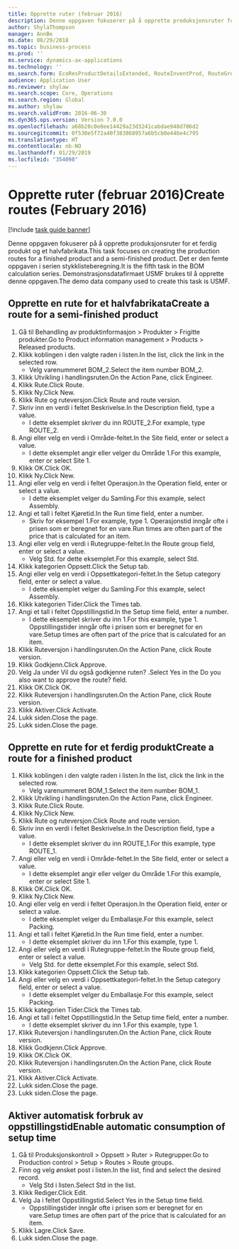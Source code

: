 ```yaml
---
title: Opprette ruter (februar 2016)
description: Denne oppgaven fokuserer på å opprette produksjonsruter for et ferdig produkt og et halvfabrikata.
author: ShylaThompson
manager: AnnBe
ms.date: 08/29/2018
ms.topic: business-process
ms.prod: ''
ms.service: dynamics-ax-applications
ms.technology: ''
ms.search.form: EcoResProductDetailsExtended, RouteInventProd, RouteGroup
audience: Application User
ms.reviewer: shylaw
ms.search.scope: Core, Operations
ms.search.region: Global
ms.author: shylaw
ms.search.validFrom: 2016-06-30
ms.dyn365.ops.version: Version 7.0.0
ms.openlocfilehash: a68b28c0e0ee14429a23d3241cabdae948d706d2
ms.sourcegitcommit: 0f530e5f72a40f383868957a6b5cb0e446e4c795
ms.translationtype: HT
ms.contentlocale: nb-NO
ms.lasthandoff: 01/29/2019
ms.locfileid: "354098"
---
```

# <a name="create-routes-february-2016"></a><span data-ttu-id="41439-103">Opprette ruter (februar 2016)</span><span class="sxs-lookup"><span data-stu-id="41439-103">Create routes (February 2016)</span></span>

[!include [task guide banner](../../includes/task-guide-banner.md)]

<span data-ttu-id="41439-104">Denne oppgaven fokuserer på å opprette produksjonsruter for et ferdig produkt og et halvfabrikata.</span><span class="sxs-lookup"><span data-stu-id="41439-104">This task focuses on creating the production routes for a finished product and a semi-finished product.</span></span> <span data-ttu-id="41439-105">Det er den femte oppgaven i serien stykklisteberegning.</span><span class="sxs-lookup"><span data-stu-id="41439-105">It is the fifth task in the BOM calculation series.</span></span> <span data-ttu-id="41439-106">Demonstrasjonsdatafirmaet USMF brukes til å opprette denne oppgaven.</span><span class="sxs-lookup"><span data-stu-id="41439-106">The demo data company used to create this task is USMF.</span></span>


## <a name="create-a-route-for-a-semi-finished-product"></a><span data-ttu-id="41439-107">Opprette en rute for et halvfabrikata</span><span class="sxs-lookup"><span data-stu-id="41439-107">Create a route for a semi-finished product</span></span>
1. <span data-ttu-id="41439-108">Gå til Behandling av produktinformasjon > Produkter > Frigitte produkter.</span><span class="sxs-lookup"><span data-stu-id="41439-108">Go to Product information management > Products > Released products.</span></span>
2. <span data-ttu-id="41439-109">Klikk koblingen i den valgte raden i listen.</span><span class="sxs-lookup"><span data-stu-id="41439-109">In the list, click the link in the selected row.</span></span>
    * <span data-ttu-id="41439-110">Velg varenummeret BOM_2.</span><span class="sxs-lookup"><span data-stu-id="41439-110">Select the item number BOM_2.</span></span>  
3. <span data-ttu-id="41439-111">Klikk Utvikling i handlingsruten.</span><span class="sxs-lookup"><span data-stu-id="41439-111">On the Action Pane, click Engineer.</span></span>
4. <span data-ttu-id="41439-112">Klikk Rute.</span><span class="sxs-lookup"><span data-stu-id="41439-112">Click Route.</span></span>
5. <span data-ttu-id="41439-113">Klikk Ny.</span><span class="sxs-lookup"><span data-stu-id="41439-113">Click New.</span></span>
6. <span data-ttu-id="41439-114">Klikk Rute og ruteversjon.</span><span class="sxs-lookup"><span data-stu-id="41439-114">Click Route and route version.</span></span>
7. <span data-ttu-id="41439-115">Skriv inn en verdi i feltet Beskrivelse.</span><span class="sxs-lookup"><span data-stu-id="41439-115">In the Description field, type a value.</span></span>
    * <span data-ttu-id="41439-116">I dette eksemplet skriver du inn ROUTE_2.</span><span class="sxs-lookup"><span data-stu-id="41439-116">For example, type ROUTE_2.</span></span>  
8. <span data-ttu-id="41439-117">Angi eller velg en verdi i Område-feltet.</span><span class="sxs-lookup"><span data-stu-id="41439-117">In the Site field, enter or select a value.</span></span>
    * <span data-ttu-id="41439-118">I dette eksemplet angir eller velger du Område 1.</span><span class="sxs-lookup"><span data-stu-id="41439-118">For this example, enter or select Site 1.</span></span>  
9. <span data-ttu-id="41439-119">Klikk OK.</span><span class="sxs-lookup"><span data-stu-id="41439-119">Click OK.</span></span>
10. <span data-ttu-id="41439-120">Klikk Ny.</span><span class="sxs-lookup"><span data-stu-id="41439-120">Click New.</span></span>
11. <span data-ttu-id="41439-121">Angi eller velg en verdi i feltet Operasjon.</span><span class="sxs-lookup"><span data-stu-id="41439-121">In the Operation field, enter or select a value.</span></span>
    * <span data-ttu-id="41439-122">I dette eksemplet velger du Samling.</span><span class="sxs-lookup"><span data-stu-id="41439-122">For this example, select Assembly.</span></span>  
12. <span data-ttu-id="41439-123">Angi et tall i feltet Kjøretid.</span><span class="sxs-lookup"><span data-stu-id="41439-123">In the Run time field, enter a number.</span></span>
    * <span data-ttu-id="41439-124">Skriv for eksempel 1.</span><span class="sxs-lookup"><span data-stu-id="41439-124">For example, type 1.</span></span> <span data-ttu-id="41439-125">Operasjonstid inngår ofte i prisen som er beregnet for en vare.</span><span class="sxs-lookup"><span data-stu-id="41439-125">Run times are often part of the price that is calculated for an item.</span></span>  
13. <span data-ttu-id="41439-126">Angi eller velg en verdi i Rutegruppe-feltet.</span><span class="sxs-lookup"><span data-stu-id="41439-126">In the Route group field, enter or select a value.</span></span>
    * <span data-ttu-id="41439-127">Velg Std. for dette eksemplet.</span><span class="sxs-lookup"><span data-stu-id="41439-127">For this example, select Std.</span></span>  
14. <span data-ttu-id="41439-128">Klikk kategorien Oppsett.</span><span class="sxs-lookup"><span data-stu-id="41439-128">Click the Setup tab.</span></span>
15. <span data-ttu-id="41439-129">Angi eller velg en verdi i Oppsettkategori-feltet.</span><span class="sxs-lookup"><span data-stu-id="41439-129">In the Setup category field, enter or select a value.</span></span>
    * <span data-ttu-id="41439-130">I dette eksemplet velger du Samling.</span><span class="sxs-lookup"><span data-stu-id="41439-130">For this example, select Assembly.</span></span>  
16. <span data-ttu-id="41439-131">Klikk kategorien Tider.</span><span class="sxs-lookup"><span data-stu-id="41439-131">Click the Times tab.</span></span>
17. <span data-ttu-id="41439-132">Angi et tall i feltet Oppstillingstid.</span><span class="sxs-lookup"><span data-stu-id="41439-132">In the Setup time field, enter a number.</span></span>
    * <span data-ttu-id="41439-133">I dette eksemplet skriver du inn 1.</span><span class="sxs-lookup"><span data-stu-id="41439-133">For this example, type 1.</span></span> <span data-ttu-id="41439-134">Oppstillingstider inngår ofte i prisen som er beregnet for en vare.</span><span class="sxs-lookup"><span data-stu-id="41439-134">Setup times are often part of the price that is calculated for an item.</span></span>  
18. <span data-ttu-id="41439-135">Klikk Ruteversjon i handlingsruten.</span><span class="sxs-lookup"><span data-stu-id="41439-135">On the Action Pane, click Route version.</span></span>
19. <span data-ttu-id="41439-136">Klikk Godkjenn.</span><span class="sxs-lookup"><span data-stu-id="41439-136">Click Approve.</span></span>
20. <span data-ttu-id="41439-137">Velg Ja under Vil du også godkjenne ruten? .</span><span class="sxs-lookup"><span data-stu-id="41439-137">Select Yes in the Do you also want to approve the route? field.</span></span>
21. <span data-ttu-id="41439-138">Klikk OK.</span><span class="sxs-lookup"><span data-stu-id="41439-138">Click OK.</span></span>
22. <span data-ttu-id="41439-139">Klikk Ruteversjon i handlingsruten.</span><span class="sxs-lookup"><span data-stu-id="41439-139">On the Action Pane, click Route version.</span></span>
23. <span data-ttu-id="41439-140">Klikk Aktiver.</span><span class="sxs-lookup"><span data-stu-id="41439-140">Click Activate.</span></span>
24. <span data-ttu-id="41439-141">Lukk siden.</span><span class="sxs-lookup"><span data-stu-id="41439-141">Close the page.</span></span>
25. <span data-ttu-id="41439-142">Lukk siden.</span><span class="sxs-lookup"><span data-stu-id="41439-142">Close the page.</span></span>

## <a name="create-a-route-for-a-finished-product"></a><span data-ttu-id="41439-143">Opprette en rute for et ferdig produkt</span><span class="sxs-lookup"><span data-stu-id="41439-143">Create a route for a finished product</span></span>
1. <span data-ttu-id="41439-144">Klikk koblingen i den valgte raden i listen.</span><span class="sxs-lookup"><span data-stu-id="41439-144">In the list, click the link in the selected row.</span></span>
    * <span data-ttu-id="41439-145">Velg varenummeret BOM_1.</span><span class="sxs-lookup"><span data-stu-id="41439-145">Select the item number BOM_1.</span></span>  
2. <span data-ttu-id="41439-146">Klikk Utvikling i handlingsruten.</span><span class="sxs-lookup"><span data-stu-id="41439-146">On the Action Pane, click Engineer.</span></span>
3. <span data-ttu-id="41439-147">Klikk Rute.</span><span class="sxs-lookup"><span data-stu-id="41439-147">Click Route.</span></span>
4. <span data-ttu-id="41439-148">Klikk Ny.</span><span class="sxs-lookup"><span data-stu-id="41439-148">Click New.</span></span>
5. <span data-ttu-id="41439-149">Klikk Rute og ruteversjon.</span><span class="sxs-lookup"><span data-stu-id="41439-149">Click Route and route version.</span></span>
6. <span data-ttu-id="41439-150">Skriv inn en verdi i feltet Beskrivelse.</span><span class="sxs-lookup"><span data-stu-id="41439-150">In the Description field, type a value.</span></span>
    * <span data-ttu-id="41439-151">I dette eksemplet skriver du inn ROUTE_1.</span><span class="sxs-lookup"><span data-stu-id="41439-151">For this example, type ROUTE_1.</span></span>  
7. <span data-ttu-id="41439-152">Angi eller velg en verdi i Område-feltet.</span><span class="sxs-lookup"><span data-stu-id="41439-152">In the Site field, enter or select a value.</span></span>
    * <span data-ttu-id="41439-153">I dette eksemplet angir eller velger du Område 1.</span><span class="sxs-lookup"><span data-stu-id="41439-153">For this example, enter or select Site 1.</span></span>  
8. <span data-ttu-id="41439-154">Klikk OK.</span><span class="sxs-lookup"><span data-stu-id="41439-154">Click OK.</span></span>
9. <span data-ttu-id="41439-155">Klikk Ny.</span><span class="sxs-lookup"><span data-stu-id="41439-155">Click New.</span></span>
10. <span data-ttu-id="41439-156">Angi eller velg en verdi i feltet Operasjon.</span><span class="sxs-lookup"><span data-stu-id="41439-156">In the Operation field, enter or select a value.</span></span>
    * <span data-ttu-id="41439-157">I dette eksemplet velger du Emballasje.</span><span class="sxs-lookup"><span data-stu-id="41439-157">For this example, select Packing.</span></span>  
11. <span data-ttu-id="41439-158">Angi et tall i feltet Kjøretid.</span><span class="sxs-lookup"><span data-stu-id="41439-158">In the Run time field, enter a number.</span></span>
    * <span data-ttu-id="41439-159">I dette eksemplet skriver du inn 1.</span><span class="sxs-lookup"><span data-stu-id="41439-159">For this example, type 1.</span></span>  
12. <span data-ttu-id="41439-160">Angi eller velg en verdi i Rutegruppe-feltet.</span><span class="sxs-lookup"><span data-stu-id="41439-160">In the Route group field, enter or select a value.</span></span>
    * <span data-ttu-id="41439-161">Velg Std. for dette eksemplet.</span><span class="sxs-lookup"><span data-stu-id="41439-161">For this example, select Std.</span></span>  
13. <span data-ttu-id="41439-162">Klikk kategorien Oppsett.</span><span class="sxs-lookup"><span data-stu-id="41439-162">Click the Setup tab.</span></span>
14. <span data-ttu-id="41439-163">Angi eller velg en verdi i Oppsettkategori-feltet.</span><span class="sxs-lookup"><span data-stu-id="41439-163">In the Setup category field, enter or select a value.</span></span>
    * <span data-ttu-id="41439-164">I dette eksemplet velger du Emballasje.</span><span class="sxs-lookup"><span data-stu-id="41439-164">For this example, select Packing.</span></span>  
15. <span data-ttu-id="41439-165">Klikk kategorien Tider.</span><span class="sxs-lookup"><span data-stu-id="41439-165">Click the Times tab.</span></span>
16. <span data-ttu-id="41439-166">Angi et tall i feltet Oppstillingstid.</span><span class="sxs-lookup"><span data-stu-id="41439-166">In the Setup time field, enter a number.</span></span>
    * <span data-ttu-id="41439-167">I dette eksemplet skriver du inn 1.</span><span class="sxs-lookup"><span data-stu-id="41439-167">For this example, type 1.</span></span>  
17. <span data-ttu-id="41439-168">Klikk Ruteversjon i handlingsruten.</span><span class="sxs-lookup"><span data-stu-id="41439-168">On the Action Pane, click Route version.</span></span>
18. <span data-ttu-id="41439-169">Klikk Godkjenn.</span><span class="sxs-lookup"><span data-stu-id="41439-169">Click Approve.</span></span>
19. <span data-ttu-id="41439-170">Klikk OK.</span><span class="sxs-lookup"><span data-stu-id="41439-170">Click OK.</span></span>
20. <span data-ttu-id="41439-171">Klikk Ruteversjon i handlingsruten.</span><span class="sxs-lookup"><span data-stu-id="41439-171">On the Action Pane, click Route version.</span></span>
21. <span data-ttu-id="41439-172">Klikk Aktiver.</span><span class="sxs-lookup"><span data-stu-id="41439-172">Click Activate.</span></span>
22. <span data-ttu-id="41439-173">Lukk siden.</span><span class="sxs-lookup"><span data-stu-id="41439-173">Close the page.</span></span>
23. <span data-ttu-id="41439-174">Lukk siden.</span><span class="sxs-lookup"><span data-stu-id="41439-174">Close the page.</span></span>

## <a name="enable-automatic-consumption-of-setup-time"></a><span data-ttu-id="41439-175">Aktiver automatisk forbruk av oppstillingstid</span><span class="sxs-lookup"><span data-stu-id="41439-175">Enable automatic consumption of setup time</span></span>
1. <span data-ttu-id="41439-176">Gå til Produksjonskontroll > Oppsett > Ruter > Rutegrupper.</span><span class="sxs-lookup"><span data-stu-id="41439-176">Go to Production control > Setup > Routes > Route groups.</span></span>
2. <span data-ttu-id="41439-177">Finn og velg ønsket post i listen.</span><span class="sxs-lookup"><span data-stu-id="41439-177">In the list, find and select the desired record.</span></span>
    * <span data-ttu-id="41439-178">Velg Std i listen.</span><span class="sxs-lookup"><span data-stu-id="41439-178">Select Std in the list.</span></span>  
3. <span data-ttu-id="41439-179">Klikk Rediger.</span><span class="sxs-lookup"><span data-stu-id="41439-179">Click Edit.</span></span>
4. <span data-ttu-id="41439-180">Velg Ja i feltet Oppstillingstid.</span><span class="sxs-lookup"><span data-stu-id="41439-180">Select Yes in the Setup time field.</span></span>
    * <span data-ttu-id="41439-181">Oppstillingstider inngår ofte i prisen som er beregnet for en vare.</span><span class="sxs-lookup"><span data-stu-id="41439-181">Setup times are often part of the price that is calculated for an item.</span></span>  
5. <span data-ttu-id="41439-182">Klikk Lagre.</span><span class="sxs-lookup"><span data-stu-id="41439-182">Click Save.</span></span>
6. <span data-ttu-id="41439-183">Lukk siden.</span><span class="sxs-lookup"><span data-stu-id="41439-183">Close the page.</span></span>

